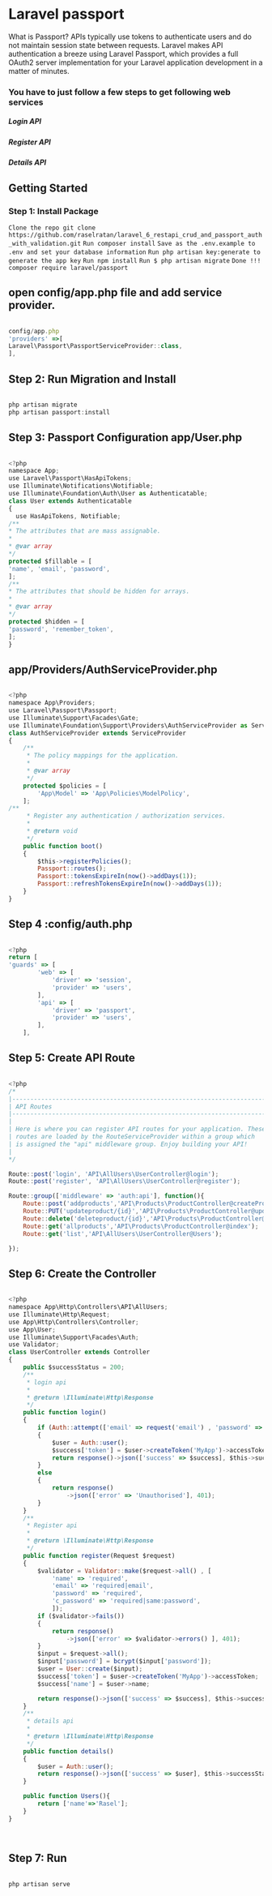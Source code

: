 # Laravel passport 
What is Passport?
APIs typically use tokens to authenticate users and do not maintain session state between requests. 
Laravel makes API authentication a breeze using Laravel Passport, which provides a full OAuth2 server implementation 
for your Laravel application development in a matter of minutes.

### You have to just follow a few steps to get following web services
##### Login API
##### Register API
##### Details API




## Getting Started

### Step 1: Install Package
```Clone the repo git clone https://github.com/raselratan/laravel_6_restapi_crud_and_passport_auth_with_validation.git```
```Run composer install```
```Save as the .env.example to .env and set your database information```
```Run php artisan key:generate to generate the app key```
```Run npm install```
```Run $ php artisan migrate```
```Done !!!```
```` composer require laravel/passport ````

## open config/app.php file and add service provider.

```javascript 

config/app.php
'providers' =>[
Laravel\Passport\PassportServiceProvider::class,
],

````

## Step 2: Run Migration and Install

```javascript 

php artisan migrate
php artisan passport:install


````


## Step 3: Passport Configuration  app/User.php

```javascript 

<?php
namespace App;
use Laravel\Passport\HasApiTokens;
use Illuminate\Notifications\Notifiable;
use Illuminate\Foundation\Auth\User as Authenticatable;
class User extends Authenticatable
{
  use HasApiTokens, Notifiable;
/**
* The attributes that are mass assignable.
*
* @var array
*/
protected $fillable = [
'name', 'email', 'password',
];
/**
* The attributes that should be hidden for arrays.
*
* @var array
*/
protected $hidden = [
'password', 'remember_token',
];
}

````


## app/Providers/AuthServiceProvider.php



```javascript 

<?php
namespace App\Providers;
use Laravel\Passport\Passport; 
use Illuminate\Support\Facades\Gate; 
use Illuminate\Foundation\Support\Providers\AuthServiceProvider as ServiceProvider;
class AuthServiceProvider extends ServiceProvider 
{ 
    /** 
     * The policy mappings for the application. 
     * 
     * @var array 
     */ 
    protected $policies = [ 
        'App\Model' => 'App\Policies\ModelPolicy', 
    ];
/** 
     * Register any authentication / authorization services. 
     * 
     * @return void 
     */ 
    public function boot() 
    { 
        $this->registerPolicies();
        Passport::routes();
        Passport::tokensExpireIn(now()->addDays(1));
        Passport::refreshTokensExpireIn(now()->addDays(1));
    } 
}

````

## Step 4 :config/auth.php

```javascript 

<?php
return [
'guards' => [ 
        'web' => [ 
            'driver' => 'session', 
            'provider' => 'users', 
        ], 
        'api' => [ 
            'driver' => 'passport', 
            'provider' => 'users', 
        ], 
    ],

````
## Step 5: Create API Route

```javascript 

<?php
/*
|--------------------------------------------------------------------------
| API Routes
|--------------------------------------------------------------------------
|
| Here is where you can register API routes for your application. These
| routes are loaded by the RouteServiceProvider within a group which
| is assigned the "api" middleware group. Enjoy building your API!
|
*/

Route::post('login', 'API\AllUsers\UserController@login');
Route::post('register', 'API\AllUsers\UserController@register');

Route::group(['middleware' => 'auth:api'], function(){
    Route::post('addproducts','API\Products\ProductController@createProduct');
    Route::PUT('updateproduct/{id}','API\Products\ProductController@updateProduct');
    Route::delete('deleteproduct/{id}','API\Products\ProductController@deleteProduct');
    Route::get('allproducts','API\Products\ProductController@index');
    Route::get('list','API\AllUsers\UserController@Users');

});

````


## Step 6: Create the Controller

```javascript 

<?php
namespace App\Http\Controllers\API\AllUsers;
use Illuminate\Http\Request;
use App\Http\Controllers\Controller;
use App\User;
use Illuminate\Support\Facades\Auth;
use Validator;
class UserController extends Controller
{
    public $successStatus = 200;
    /**
     * login api
     *
     * @return \Illuminate\Http\Response
     */
    public function login()
    {
        if (Auth::attempt(['email' => request('email') , 'password' => request('password') ]))
        {
            $user = Auth::user();
            $success['token'] = $user->createToken('MyApp')->accessToken;
            return response()->json(['success' => $success], $this->successStatus);
        }
        else
        {
            return response()
                ->json(['error' => 'Unauthorised'], 401);
        }
    }
    /**
     * Register api
     *
     * @return \Illuminate\Http\Response
     */
    public function register(Request $request)
    {
        $validator = Validator::make($request->all() , [
            'name' => 'required',
            'email' => 'required|email',
            'password' => 'required',
            'c_password' => 'required|same:password',
            ]);
        if ($validator->fails())
        {
            return response()
                ->json(['error' => $validator->errors() ], 401);
        }
        $input = $request->all();
        $input['password'] = bcrypt($input['password']);
        $user = User::create($input);
        $success['token'] = $user->createToken('MyApp')->accessToken;
        $success['name'] = $user->name;

        return response()->json(['success' => $success], $this->successStatus);
    }
    /**
     * details api
     *
     * @return \Illuminate\Http\Response
     */
    public function details()
    {
        $user = Auth::user();
        return response()->json(['success' => $user], $this->successStatus);
    }

    public function Users(){
        return ['name'=>'Rasel'];
    }
}




````
## Step 7: Run 

```javascript 

php artisan serve



````
